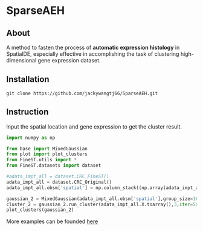 # SparseAEH

## About

A method to fasten the process of **automatic expression histology** in SpatialDE, especially 
effective in accomplishing the task of clustering high-dimensional gene expression dataset.

## Installation

```Shell
git clone https://github.com/jackywangtj66/SparseAEH.git
```

## Instruction
Input the spatial location and gene expression to get the cluster result.
``` python
import numpy as np

from base import MixedGaussian
from plot import plot_clusters
from FineST.utils import *        
from FineST.datasets import dataset

#adata_impt_all = dataset.CRC_FineST()
adata_impt_all = dataset.CRC_Original()
adata_impt_all.obsm['spatial'] = np.column_stack((np.array(adata_impt_all.obs['array_row']), np.array(adata_impt_all.obs['array_col'])))

gaussian_2 = MixedGaussian(adata_impt_all.obsm['spatial'],group_size=16,d=30,l=1e-5)
cluster_2 = gaussian_2.run_cluster(adata_impt_all.X.toarray(),3,iter=50,init_method='k_means') 
plot_clusters(gaussian_2)
```
More examples can be founded [here](https://github.com/jackywangtj66/NewDE)
